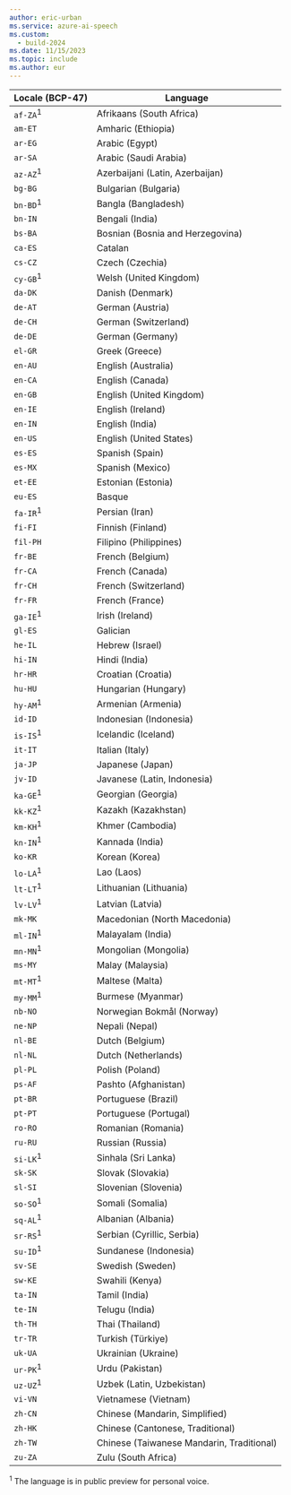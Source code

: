 ```yaml
---
author: eric-urban
ms.service: azure-ai-speech
ms.custom:
  - build-2024
ms.date: 11/15/2023
ms.topic: include
ms.author: eur
---
```


|Locale (BCP-47)|Language|
|-----------------|--------------------------------|
|`af-ZA`<sup>1</sup>|Afrikaans (South Africa)|
|`am-ET`|Amharic (Ethiopia)|
|`ar-EG`|Arabic (Egypt)|
|`ar-SA`|Arabic (Saudi Arabia)|
|`az-AZ`<sup>1</sup>|Azerbaijani (Latin, Azerbaijan)|
|`bg-BG`|Bulgarian (Bulgaria)|
|`bn-BD`<sup>1</sup>|Bangla (Bangladesh)
|`bn-IN`|Bengali (India)|
|`bs-BA`|Bosnian (Bosnia and Herzegovina)|
|`ca-ES`|Catalan|
|`cs-CZ`|Czech (Czechia)|
|`cy-GB`<sup>1</sup>|Welsh (United Kingdom)|
|`da-DK`|Danish (Denmark)|
|`de-AT`|German (Austria)|
|`de-CH`|German (Switzerland)|
|`de-DE`|German (Germany)|
|`el-GR`|Greek (Greece)|
|`en-AU`|English (Australia)|
|`en-CA`|English (Canada)|
|`en-GB`|English (United Kingdom)|
|`en-IE`|English (Ireland)|
|`en-IN`|English (India)|
|`en-US`|English (United States)|
|`es-ES`|Spanish (Spain)|
|`es-MX`|Spanish (Mexico)|
|`et-EE`|Estonian (Estonia)|
|`eu-ES`|Basque|
|`fa-IR`<sup>1</sup>|Persian (Iran)|
|`fi-FI`|Finnish (Finland)|
|`fil-PH`|Filipino (Philippines)|
|`fr-BE`|French (Belgium)|
|`fr-CA`|French (Canada)|
|`fr-CH`|French (Switzerland)|
|`fr-FR`|French (France)|
|`ga-IE`<sup>1</sup>|Irish (Ireland)|
|`gl-ES`|Galician|
|`he-IL`|Hebrew (Israel)|
|`hi-IN`|Hindi (India)|
|`hr-HR`|Croatian (Croatia)|
|`hu-HU`|Hungarian (Hungary)|
|`hy-AM`<sup>1</sup>|Armenian (Armenia)|
|`id-ID`|Indonesian (Indonesia)|
|`is-IS`<sup>1</sup>|Icelandic (Iceland)|
|`it-IT`|Italian (Italy)|
|`ja-JP`|Japanese (Japan)|
|`jv-ID`|Javanese (Latin, Indonesia)|
|`ka-GE`<sup>1</sup>|Georgian (Georgia)|
|`kk-KZ`<sup>1</sup>|Kazakh (Kazakhstan)|
|`km-KH`<sup>1</sup>|Khmer (Cambodia)|
|`kn-IN`<sup>1</sup>|Kannada (India)|
|`ko-KR`|Korean (Korea)|
|`lo-LA`<sup>1</sup>|Lao (Laos)|
|`lt-LT`<sup>1</sup>|Lithuanian (Lithuania)|
|`lv-LV`<sup>1</sup>|Latvian (Latvia)|
|`mk-MK`|Macedonian (North Macedonia)|
|`ml-IN`<sup>1</sup>|Malayalam (India)|
|`mn-MN`<sup>1</sup>|Mongolian (Mongolia)|
|`ms-MY`|Malay (Malaysia)|
|`mt-MT`<sup>1</sup>|Maltese (Malta)|
|`my-MM`<sup>1</sup>|Burmese (Myanmar)|
|`nb-NO`|Norwegian Bokmål (Norway)|
|`ne-NP`|Nepali (Nepal)|
|`nl-BE`|Dutch (Belgium)|
|`nl-NL`|Dutch (Netherlands)|
|`pl-PL`|Polish (Poland)|
|`ps-AF`|Pashto (Afghanistan)|
|`pt-BR`|Portuguese (Brazil)|
|`pt-PT`|Portuguese (Portugal)|
|`ro-RO`|Romanian (Romania)|
|`ru-RU`|Russian (Russia)|
|`si-LK`<sup>1</sup>|Sinhala (Sri Lanka)|
|`sk-SK`| Slovak (Slovakia)|
|`sl-SI`|Slovenian (Slovenia)|
|`so-SO`<sup>1</sup>|Somali (Somalia)|
|`sq-AL`<sup>1</sup>|Albanian (Albania)|
|`sr-RS`<sup>1</sup>|Serbian (Cyrillic, Serbia)|
|`su-ID`<sup>1</sup>|Sundanese (Indonesia)|
|`sv-SE`|Swedish (Sweden)|
|`sw-KE`|Swahili (Kenya)|
|`ta-IN`|Tamil (India)|
|`te-IN`|Telugu (India)|
|`th-TH`|Thai (Thailand)|
|`tr-TR`|Turkish (Türkiye)|
|`uk-UA`|Ukrainian (Ukraine)|
|`ur-PK`<sup>1</sup>|Urdu (Pakistan)|
|`uz-UZ`<sup>1</sup>|Uzbek (Latin, Uzbekistan)|
|`vi-VN`|Vietnamese (Vietnam)|
|`zh-CN`|Chinese (Mandarin, Simplified)|
|`zh-HK`|Chinese (Cantonese, Traditional)|
|`zh-TW`|Chinese (Taiwanese Mandarin, Traditional)|
|`zu-ZA`|Zulu (South Africa)|

<sup>1</sup> The language is in public preview for personal voice.
